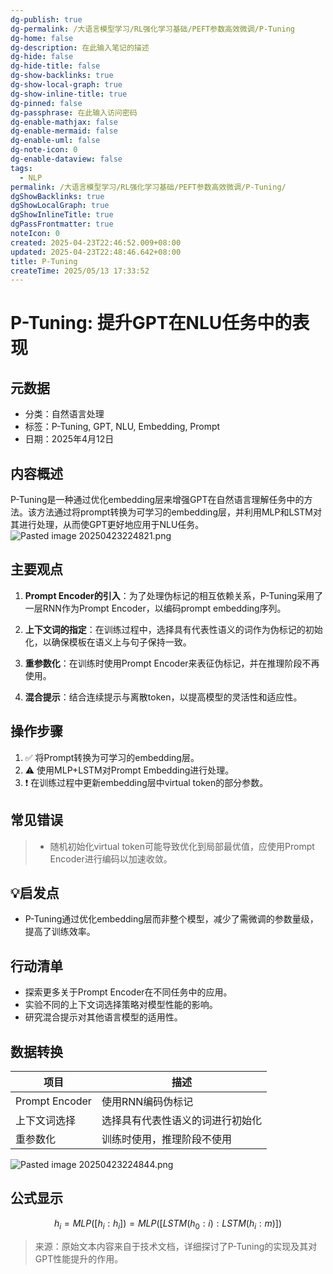 ```yaml
---
dg-publish: true
dg-permalink: /大语言模型学习/RL强化学习基础/PEFT参数高效微调/P-Tuning
dg-home: false
dg-description: 在此输入笔记的描述
dg-hide: false
dg-hide-title: false
dg-show-backlinks: true
dg-show-local-graph: true
dg-show-inline-title: true
dg-pinned: false
dg-passphrase: 在此输入访问密码
dg-enable-mathjax: false
dg-enable-mermaid: false
dg-enable-uml: false
dg-note-icon: 0
dg-enable-dataview: false
tags:
  - NLP
permalink: /大语言模型学习/RL强化学习基础/PEFT参数高效微调/P-Tuning/
dgShowBacklinks: true
dgShowLocalGraph: true
dgShowInlineTitle: true
dgPassFrontmatter: true
noteIcon: 0
created: 2025-04-23T22:46:52.009+08:00
updated: 2025-04-23T22:48:46.642+08:00
title: P-Tuning
createTime: 2025/05/13 17:33:52
---
```




# P-Tuning: 提升GPT在NLU任务中的表现

## 元数据
- 分类：自然语言处理
- 标签：P-Tuning, GPT, NLU, Embedding, Prompt
- 日期：2025年4月12日


## 内容概述
P-Tuning是一种通过优化embedding层来增强GPT在自然语言理解任务中的方法。该方法通过将prompt转换为可学习的embedding层，并利用MLP和LSTM对其进行处理，从而使GPT更好地应用于NLU任务。
![Pasted image 20250423224821.png](/img/user/%E9%99%84%E4%BB%B6/Pasted%20image%2020250423224821.png)


## 主要观点
1. **Prompt Encoder的引入**：为了处理伪标记的相互依赖关系，P-Tuning采用了一层RNN作为Prompt Encoder，以编码prompt embedding序列。
   
2. **上下文词的指定**：在训练过程中，选择具有代表性语义的词作为伪标记的初始化，以确保模板在语义上与句子保持一致。

3. **重参数化**：在训练时使用Prompt Encoder来表征伪标记，并在推理阶段不再使用。

4. **混合提示**：结合连续提示与离散token，以提高模型的灵活性和适应性。


## 操作步骤
1. ✅ 将Prompt转换为可学习的embedding层。
2. ⚠ 使用MLP+LSTM对Prompt Embedding进行处理。
3. ❗ 在训练过程中更新embedding层中virtual token的部分参数。


## 常见错误
> - 随机初始化virtual token可能导致优化到局部最优值，应使用Prompt Encoder进行编码以加速收敛。


## 💡启发点
- P-Tuning通过优化embedding层而非整个模型，减少了需微调的参数量级，提高了训练效率。


## 行动清单
- 探索更多关于Prompt Encoder在不同任务中的应用。
- 实验不同的上下文词选择策略对模型性能的影响。
- 研究混合提示对其他语言模型的适用性。


## 数据转换
| 项目           | 描述                             |
|----------------|----------------------------------|
| Prompt Encoder | 使用RNN编码伪标记                |
| 上下文词选择   | 选择具有代表性语义的词进行初始化 |
| 重参数化       | 训练时使用，推理阶段不使用       |

![Pasted image 20250423224844.png](/img/user/%E9%99%84%E4%BB%B6/Pasted%20image%2020250423224844.png)


## 公式显示
$$ h_i = MLP([h_i : h_i]) = MLP([LSTM(h_0 : i) : LSTM(h_i : m)]) $$

> 来源：原始文本内容来自于技术文档，详细探讨了P-Tuning的实现及其对GPT性能提升的作用。
